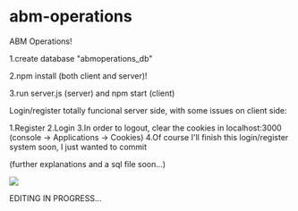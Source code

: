 # abm-operations
ABM Operations!

1.create database "abmoperations_db"

2.npm install (both client and server)!

3.run server.js (server) and npm start (client)

Login/register totally funcional server side, with some issues on client side:

1.Register
2.Login
3.In order to logout, clear the cookies in localhost:3000 (console -> Applications -> Cookies)
4.Of course I'll finish this login/register system soon, I just wanted to commit

(further explanations and a sql file soon...)

<img src="https://user-images.githubusercontent.com/52510538/144874138-74d83d51-0de9-437b-ba05-f41c312287db.png">

EDITING IN PROGRESS...
